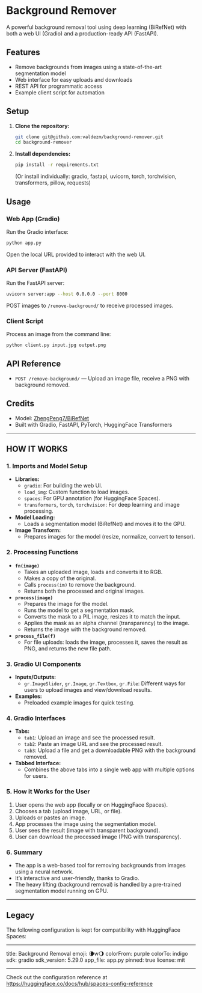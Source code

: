 # Background Remover

A powerful background removal tool using deep learning (BiRefNet) with both a web UI (Gradio) and a production-ready API (FastAPI).

## Features

- Remove backgrounds from images using a state-of-the-art segmentation model
- Web interface for easy uploads and downloads
- REST API for programmatic access
- Example client script for automation

## Setup

1. **Clone the repository:**
   ```bash
   git clone git@github.com:valdezm/background-remover.git
   cd background-remover
   ```
2. **Install dependencies:**
   ```bash
   pip install -r requirements.txt
   ```
   (Or install individually: gradio, fastapi, uvicorn, torch, torchvision, transformers, pillow, requests)

## Usage

### Web App (Gradio)

Run the Gradio interface:

```bash
python app.py
```

Open the local URL provided to interact with the web UI.

### API Server (FastAPI)

Run the FastAPI server:

```bash
uvicorn server:app --host 0.0.0.0 --port 8000
```

POST images to `/remove-background/` to receive processed images.

### Client Script

Process an image from the command line:

```bash
python client.py input.jpg output.png
```

## API Reference

- `POST /remove-background/` — Upload an image file, receive a PNG with background removed.

## Credits

- Model: [ZhengPeng7/BiRefNet](https://huggingface.co/ZhengPeng7/BiRefNet)
- Built with Gradio, FastAPI, PyTorch, HuggingFace Transformers

---

## HOW IT WORKS

### 1. Imports and Model Setup
- **Libraries:**
  - `gradio`: For building the web UI.
  - `load_img`: Custom function to load images.
  - `spaces`: For GPU annotation (for HuggingFace Spaces).
  - `transformers`, `torch`, `torchvision`: For deep learning and image processing.
- **Model Loading:**
  - Loads a segmentation model (BiRefNet) and moves it to the GPU.
- **Image Transform:**
  - Prepares images for the model (resize, normalize, convert to tensor).

### 2. Processing Functions
- **`fn(image)`**
  - Takes an uploaded image, loads and converts it to RGB.
  - Makes a copy of the original.
  - Calls `process(im)` to remove the background.
  - Returns both the processed and original images.
- **`process(image)`**
  - Prepares the image for the model.
  - Runs the model to get a segmentation mask.
  - Converts the mask to a PIL image, resizes it to match the input.
  - Applies the mask as an alpha channel (transparency) to the image.
  - Returns the image with the background removed.
- **`process_file(f)`**
  - For file uploads: loads the image, processes it, saves the result as PNG, and returns the new file path.

### 3. Gradio UI Components
- **Inputs/Outputs:**
  - `gr.ImageSlider`, `gr.Image`, `gr.Textbox`, `gr.File`: Different ways for users to upload images and view/download results.
- **Examples:**
  - Preloaded example images for quick testing.

### 4. Gradio Interfaces
- **Tabs:**
  - `tab1`: Upload an image and see the processed result.
  - `tab2`: Paste an image URL and see the processed result.
  - `tab3`: Upload a file and get a downloadable PNG with the background removed.
- **Tabbed Interface:**
  - Combines the above tabs into a single web app with multiple options for users.

### 5. How it Works for the User
1. User opens the web app (locally or on HuggingFace Spaces).
2. Chooses a tab (upload image, URL, or file).
3. Uploads or pastes an image.
4. App processes the image using the segmentation model.
5. User sees the result (image with transparent background).
6. User can download the processed image (PNG with transparency).

### 6. Summary
- The app is a web-based tool for removing backgrounds from images using a neural network.
- It’s interactive and user-friendly, thanks to Gradio.
- The heavy lifting (background removal) is handled by a pre-trained segmentation model running on GPU.

---

## Legacy

The following configuration is kept for compatibility with HuggingFace Spaces:

---

title: Background Removal
emoji: 🌘w🌖
colorFrom: purple
colorTo: indigo
sdk: gradio
sdk_version: 5.29.0
app_file: app.py
pinned: true
license: mit

---

Check out the configuration reference at https://huggingface.co/docs/hub/spaces-config-reference
